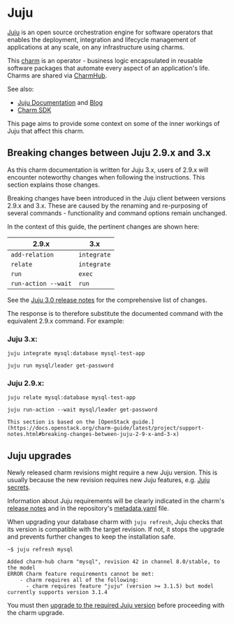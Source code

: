 # Juju 

[Juju](https://juju.is/) is an open source orchestration engine for software operators that enables the deployment, integration and lifecycle management of applications at any scale, on any infrastructure using charms.

This [charm](https://charmhub.io/mysql) is an operator - business logic encapsulated in reusable software packages that automate every aspect of an application's life. Charms are shared via [CharmHub](https://charmhub.io/).

See also:

* [Juju Documentation](https://juju.is/docs/juju) and [Blog](https://ubuntu.com/blog/tag/juju)
* [Charm SDK](https://juju.is/docs/sdk)

This page aims to provide some context on some of the inner workings of Juju that affect this charm.

## Breaking changes between Juju 2.9.x and 3.x

As this charm documentation is written for Juju 3.x, users of 2.9.x will encounter noteworthy changes when following the instructions. This section explains those changes.

Breaking changes have been introduced in the Juju client between versions 2.9.x and 3.x. These are caused by the renaming and re-purposing of several commands - functionality and command options remain unchanged.

In the context of this guide, the pertinent changes are shown here:

|2.9.x|3.x|
| --- | --- |
|`add-relation`|`integrate`|
|`relate`|`integrate`|
|`run`|`exec`|
|`run-action --wait`|`run`|

See the [Juju 3.0 release notes](https://juju.is/docs/juju/roadmap#juju-3-0-0---22-oct-2022) for the comprehensive list of changes.

The response is to therefore substitute the documented command with the equivalent 2.9.x command. For example:

### Juju 3.x:
```shell
juju integrate mysql:database mysql-test-app

juju run mysql/leader get-password 
```
### Juju 2.9.x:
```shell
juju relate mysql:database mysql-test-app

juju run-action --wait mysql/leader get-password
```
```{note}
This section is based on the [OpenStack guide.](https://docs.openstack.org/charm-guide/latest/project/support-notes.html#breaking-changes-between-juju-2-9-x-and-3-x)
```

## Juju  upgrades
Newly released charm revisions might require a new Juju version. This is usually because the new revision requires new Juju features, e.g. [Juju secrets](https://juju.is/docs/juju/secret).

Information about Juju requirements will be clearly indicated in the charm's [release notes](/reference/releases) and in the repository's [metadata.yaml](https://github.com/canonical/mysql-operator/blob/14c06ff88c4e564cd6d098aa213bd03e78e84b52/metadata.yaml#L72-L80) file.

When upgrading your database charm with <code>juju refresh</code>, Juju checks that its version is compatible with the target revision. If not, it stops the upgrade and prevents further changes to keep the installation safe. 

```shell
~$ juju refresh mysql

Added charm-hub charm "mysql", revision 42 in channel 8.0/stable, to the model
ERROR Charm feature requirements cannot be met:
    - charm requires all of the following:
      - charm requires feature "juju" (version >= 3.1.5) but model currently supports version 3.1.4
```

You must then [upgrade to the required Juju version](/how-to/upgrade/upgrade-juju) before proceeding with the charm upgrade.

